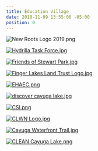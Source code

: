 ```yaml
---
title: Education Village
date: 2018-11-09 13:55:00 -05:00
position: 0
---
```


![New Roots Logo 2019.png](/uploads/New%20Roots%20Logo%202019.png)

[![Hydrilla Task Force.jpg](/uploads/Hydrilla%20Task%20Force.jpg)](http://ccetompkins.org/environment/invasive-nuisance-species/aquatic-invasives/hydrilla/fighting-hydrilla-in-the-cayuga-lake-watershed/hydrilla-task-force-of-the-cayuga-lake-watershed)

[![Friends of Stewart Park.jpg](/uploads/Friends%20of%20Stewart%20Park.jpg)](https://www.friendsofstewartpark.org/)

[![Finger Lakes Land Trust Logo.jpg](/uploads/Finger%20Lakes%20Land%20Trust%20Logo.jpg)](https://www.fllt.org/)

[![EHAEC.png](/uploads/EHAEC.png)](https://www.ehaec.com/)

[![discover cayuga lake.jpg](/uploads/discover%20cayuga%20lake.jpg)](https://www.discovercayugalake.org/)

[![CSI.png](/uploads/CSI.png)](http://www.communityscience.org/)

[![CLWN Logo.jpg](/uploads/CLWN%20Logo.jpg)](https://www.cayugalake.org/)

[![Cayuga Waterfront Trail.jpg](/uploads/Cayuga%20Waterfront%20Trail.jpg)](http://cayugawaterfronttrail.com/)

[![CLEAN Cayuga Lake.png](/uploads/CLEAN%20Cayuga%20Lake.png)](https://cleancayugalake.org/)